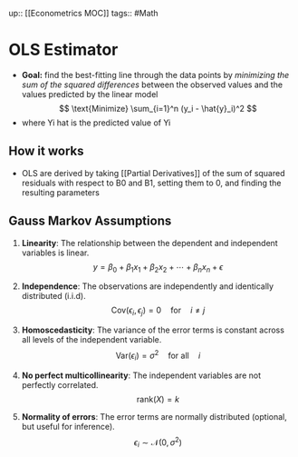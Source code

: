 up:: [[Econometrics MOC]]
tags:: #Math
# OLS Estimator
- **Goal:** find the best-fitting line through the data points by *minimizing the sum of the squared differences* between the observed values and the values predicted by the linear model
$$ \text{Minimize} \sum_{i=1}^n (y_i - \hat{y}_i)^2 $$
- where Yi hat is the predicted value of Yi
## How it works
- OLS are derived by taking [[Partial Derivatives]] of the sum of squared residuals with respect to B0 and B1, setting them to 0, and finding the resulting parameters

## Gauss Markov Assumptions
1. **Linearity**: The relationship between the dependent and independent variables is linear.
$$ \begin{equation} y = \beta_0 + \beta_1 x_1 + \beta_2 x_2 + \cdots + \beta_n x_n + \epsilon \end{equation} $$

2. **Independence**: The observations are independently and identically distributed (i.i.d).
$$ \begin{equation} \text{Cov}(\epsilon_i, \epsilon_j) = 0 \quad \text{for} \quad i \neq j \end{equation} $$

3. **Homoscedasticity**: The variance of the error terms is constant across all levels of the independent variable.
$$ \begin{equation} \text{Var}(\epsilon_i) = \sigma^2 \quad \text{for all} \quad i \end{equation} $$
4. **No perfect multicollinearity**: The independent variables are not perfectly correlated.
$$ \begin{equation} \text{rank}(X) = k \end{equation} $$
5. **Normality of errors**: The error terms are normally distributed (optional, but useful for inference).
$$ \begin{equation} \epsilon_i \sim \mathcal{N}(0, \sigma^2) \end{equation} $$

